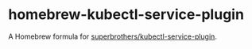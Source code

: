 # homebrew-kubectl-service-plugin

A Homebrew formula for [superbrothers/kubectl-service-plugin](https://github.com/superbrothers/kubectl-service-plugin).
